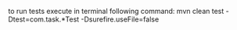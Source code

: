 to run tests execute in terminal following command:
mvn clean test -Dtest=com.task.*Test -Dsurefire.useFile=false